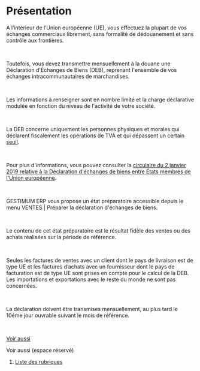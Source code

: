 # Présentation



A l’intérieur de l’Union européenne (UE), vous effectuez la plupart 
 de vos échanges commerciaux librement, sans formalité de dédouanement 
 et sans contrôle aux frontières. 


 


Toutefois, vous devez transmettre mensuellement à la douane une Déclaration 
 d'Échanges de Biens (DEB), reprenant l'ensemble de vos échanges intracommunautaires 
 de marchandises. 


 


Les informations à renseigner sont en nombre limité et la charge déclarative 
 modulée en fonction du niveau de l'activité de votre société.


 


La DEB concerne uniquement les personnes physiques et morales qui déclarent 
 fiscalement les opérations de TVA et qui dépassent un certain [seuil](../3/SeuilsDeclaration.md).


 


Pour plus d'informations, vous pouvez consulter la [circulaire 
 du 2 janvier 2019 relative à la Déclaration d'échanges de biens entre 
 États membres de l'Union européenne](http://www.douane.gouv.fr/informations/bulletins-officiels-des-douanes?da=18-069).


 


GESTIMUM ERP vous propose un état préparatoire 
 accessible depuis le menu VENTES | Préparer 
 la déclaration d'échanges de biens. 


 


Le contenu de cet état préparatoire est le résultat fidèle des ventes 
 ou des achats réalisées sur la période de référence.


 


Seules les factures de ventes avec un client dont le pays de livraison 
 est de type UE et les factures d’achats avec un fournisseur dont le pays 
 de facturation est de type UE sont prises en compte pour le calcul de 
 la DEB. Les importations et exportations avec le reste du monde ne sont 
 pas concernées.


 


La déclaration doivent être transmises mensuellement, au plus tard le 
 10éme jour ouvrable suivant 
 le mois de référence.


 


[Voir aussi](javascript:RelatedTopic0.Click())



Voir aussi (espace réservé)
 

1. [Liste des rubriques](#)




